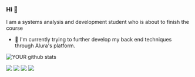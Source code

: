 ### Hi 👋
I am a systems analysis and development student who is about to finish the course
- 🌱 I'm currently trying to further develop my back end techniques through Alura's platform.

![YOUR github stats](https://github-readme-stats.vercel.app/api?username=Kevitos)

[<img src="https://img.shields.io/badge/twitter-%231DA1F2.svg?&style=for-the-badge&logo=twitter&logoColor=white" />](https://twitter.com/Kevitous1) 
[<img src="https://img.shields.io/badge/linkedin-%230077B5.svg?&style=for-the-badge&logo=linkedin&logoColor=white" />](https://www.linkedin.com/in/kevin-christian-da-silva-cassiano-70b7a21a3/)
[<img src = "https://img.shields.io/badge/instagram-%23E4405F.svg?&style=for-the-badge&logo=instagram&logoColor=white">](https://www.instagram.com/kevincsilva/) 
[<img src = "https://img.shields.io/badge/facebook-%231877F2.svg?&style=for-the-badge&logo=facebook&logoColor=white">](https://www.facebook.com/KevinCDScassiano)

